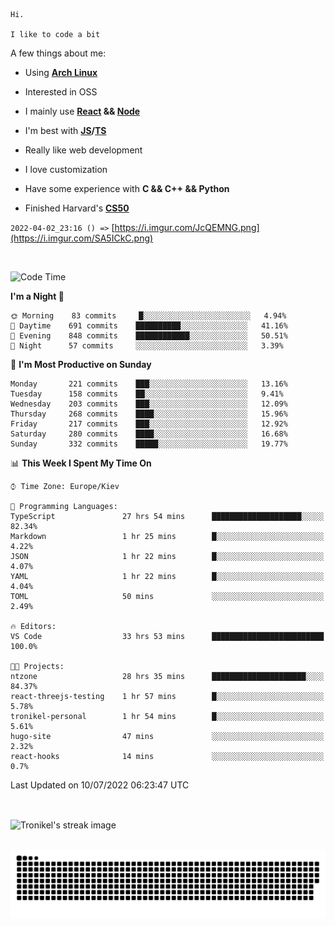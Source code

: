 ```
Hi.

I like to code a bit
```

A few things about me:

-   Using **[Arch Linux](https://archlinux.org/)**

-   Interested in OSS

-   I mainly use **[React](https://reactjs.org/) && [Node](https://nodejs.org/en/)**

-   I'm best with **[JS](https://www.javascript.com/)/[TS](https://www.typescriptlang.org/)**

-   Really like web development

-   I love customization

-   Have some experience with **C && C++ && Python**

-   Finished Harvard's **[CS50](https://cs50.harvard.edu)**

`2022-04-02_23:16 () =>` [https://i.imgur.com/JcQEMNG.png](https://i.imgur.com/SA5ICkC.png)

<br>

<!--START_SECTION:waka-->
![Code Time](http://img.shields.io/badge/Code%20Time-781%20hrs%2039%20mins-blue)

**I'm a Night 🦉** 

```text
🌞 Morning    83 commits     █░░░░░░░░░░░░░░░░░░░░░░░░   4.94% 
🌆 Daytime    691 commits    ██████████░░░░░░░░░░░░░░░   41.16% 
🌃 Evening    848 commits    ████████████░░░░░░░░░░░░░   50.51% 
🌙 Night      57 commits     ░░░░░░░░░░░░░░░░░░░░░░░░░   3.39%

```
📅 **I'm Most Productive on Sunday** 

```text
Monday       221 commits    ███░░░░░░░░░░░░░░░░░░░░░░   13.16% 
Tuesday      158 commits    ██░░░░░░░░░░░░░░░░░░░░░░░   9.41% 
Wednesday    203 commits    ███░░░░░░░░░░░░░░░░░░░░░░   12.09% 
Thursday     268 commits    ████░░░░░░░░░░░░░░░░░░░░░   15.96% 
Friday       217 commits    ███░░░░░░░░░░░░░░░░░░░░░░   12.92% 
Saturday     280 commits    ████░░░░░░░░░░░░░░░░░░░░░   16.68% 
Sunday       332 commits    █████░░░░░░░░░░░░░░░░░░░░   19.77%

```


📊 **This Week I Spent My Time On** 

```text
⌚︎ Time Zone: Europe/Kiev

💬 Programming Languages: 
TypeScript               27 hrs 54 mins      ████████████████████░░░░░   82.34% 
Markdown                 1 hr 25 mins        █░░░░░░░░░░░░░░░░░░░░░░░░   4.22% 
JSON                     1 hr 22 mins        █░░░░░░░░░░░░░░░░░░░░░░░░   4.07% 
YAML                     1 hr 22 mins        █░░░░░░░░░░░░░░░░░░░░░░░░   4.04% 
TOML                     50 mins             ░░░░░░░░░░░░░░░░░░░░░░░░░   2.49%

🔥 Editors: 
VS Code                  33 hrs 53 mins      █████████████████████████   100.0%

🐱‍💻 Projects: 
ntzone                   28 hrs 35 mins      █████████████████████░░░░   84.37% 
react-threejs-testing    1 hr 57 mins        █░░░░░░░░░░░░░░░░░░░░░░░░   5.78% 
tronikel-personal        1 hr 54 mins        █░░░░░░░░░░░░░░░░░░░░░░░░   5.61% 
hugo-site                47 mins             ░░░░░░░░░░░░░░░░░░░░░░░░░   2.32% 
react-hooks              14 mins             ░░░░░░░░░░░░░░░░░░░░░░░░░   0.7%

```


 Last Updated on 10/07/2022 06:23:47 UTC
<!--END_SECTION:waka-->

<br>

<p><img align="center" src="https://github-readme-streak-stats.herokuapp.com/?user=Tronikelis&theme=dark" alt="Tronikel's streak image" /></p>

<br>

<img title="" src="https://raw.githubusercontent.com/Tronikelis/Tronikelis/output/github-contribution-grid-snake.svg" alt="very cool snake thingey" data-align="left">
